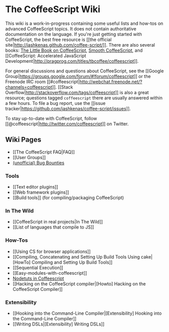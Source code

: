 # The CoffeeScript Wiki

This wiki is a work-in-progress containing some useful lists and how-tos on advanced CoffeeScript topics. It does not contain authoritative documentation on the language. If you're just getting started with CoffeeScript, the best free resource is [[the official site|http://jashkenas.github.com/coffee-script/]]. There are also several books: [The Little Book on CoffeeScript](http://arcturo.github.com/library/coffeescript/), [Smooth CoffeeScript](http://autotelicum.github.com/Smooth-CoffeeScript/), and [[CoffeeScript: Accelerated JavaScript Development|http://pragprog.com/titles/tbcoffee/coffeescript]].

For general discussions and questions about CoffeeScript, see the [[Google Group|https://groups.google.com/forum/#!forum/coffeescript]] or the Freenode IRC room [[#coffeescript|http://webchat.freenode.net/?channels=coffeescript]]. [[Stack Overflow|http://stackoverflow.com/tags/coffeescript]] is also a great resource; questions tagged `coffeescript` there are usually answered within a few hours. To file a bug report, use the [[issue tracker|https://github.com/jashkenas/coffee-script/issues]].

To stay up-to-date with CoffeeScript, follow [[@coffeescript|http://twitter.com/coffeescript]] on Twitter.

## Wiki Pages

* [[The CoffeeScript FAQ|FAQ]]
* [[User Groups]]
* [(unofficial) Bug Bounties](https://github.com/TrevorBurnham/coffee-script/wiki/CoffeeScript-Bug-Bounties)

### Tools

* [[Text editor plugins]]
* [[Web framework plugins]]
* [[Build tools]] (for compiling/packaging CoffeeScript)

### In The Wild
* [[CoffeeScript in real projects|In The Wild]]
* [[List of languages that compile to JS]]

### How-Tos

* [[Using CS for browser applications]]
* [[Compiling, Concatenating and Setting Up Build Tools Using cake|[HowTo] Compiling and Setting Up Build Tools]]
* [[Sequential Execution]]
* [[Easy-modules-with-coffeescript]]
* [Nodetuts in Coffeescript](http://jaigouk.github.com/nodetuts-coffeescript/)
* [[Hacking on the CoffeeScript compiler|[Howto] Hacking on the CoffeeScript Compiler]]

### Extensibility

* [[Hooking into the Command-Line Compiler|[Extensibility] Hooking into the Command-Line Compiler]]
* [[Writing DSLs|[Extensibility] Writing DSLs]]